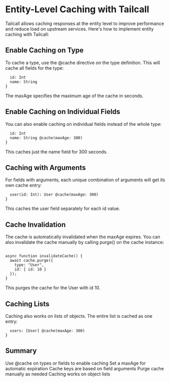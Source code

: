 # Entity-Level Caching with Tailcall
Tailcall allows caching responses at the entity level to improve performance and reduce load on upstream services. 
Here's how to implement entity caching with Tailcall:

## Enable Caching on Type
To cache a type, use the @cache directive on the type definition. This will cache all fields for the type:

```type User @cache(maxAge: 900) {
  id: Int
  name: String 
}
```

The maxAge specifies the maximum age of the cache in seconds.

## Enable Caching on Individual Fields
You can also enable caching on individual fields instead of the whole type:

```type User {
  id: Int
  name: String @cache(maxAge: 300) 
}
```

This caches just the name field for 300 seconds.

## Caching with Arguments
For fields with arguments, each unique combination of arguments will get its own cache entry:

```type Query {
  user(id: Int): User @cache(maxAge: 300)
}
```

This caches the user field separately for each id value.

## Cache Invalidation
The cache is automatically invalidated when the maxAge expires. You can also invalidate the cache manually by calling purge() on the cache instance:

```import { cache } from "@tailcall/graphql";

async function invalidateCache() {
  await cache.purge({
    type: "User", 
    id: { id: 10 }
  });
}
```

This purges the cache for the User with id 10.

## Caching Lists
Caching also works on lists of objects. The entire list is cached as one entry:

```type Query {
  users: [User] @cache(maxAge: 300)
}
```

## Summary
Use @cache on types or fields to enable caching
Set a maxAge for automatic expiration
Cache keys are based on field arguments
Purge cache manually as needed
Caching works on object lists
